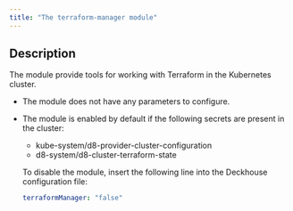 ```yaml
---
title: "The terraform-manager module"
---
```

## Description

The module provide tools for working with Terraform in the Kubernetes cluster.

* The module does not have any parameters to configure.
* The module is enabled by default if the following secrets are present in the cluster:
    * kube-system/d8-provider-cluster-configuration
    * d8-system/d8-cluster-terraform-state

  To disable the module, insert the following line into the Deckhouse configuration file:
  ```yaml
  terraformManager: "false"
  ```
